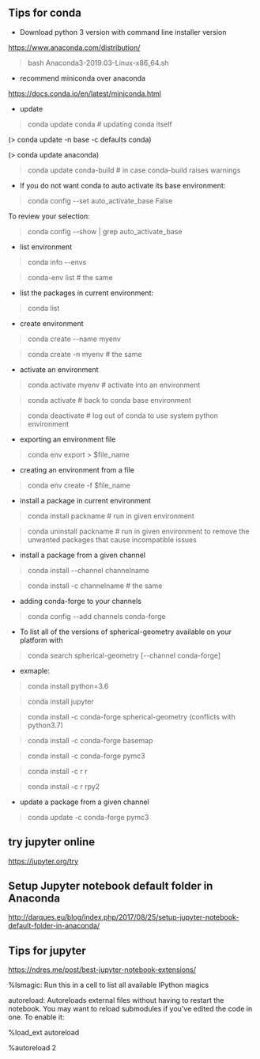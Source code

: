 Tips for conda
-----------------

- Download python 3 version with command line installer version

https://www.anaconda.com/distribution/

> bash Anaconda3-2019.03-Linux-x86_64.sh

- recommend miniconda over anaconda 

https://docs.conda.io/en/latest/miniconda.html

- update 

> conda update conda # updating conda itself

(> conda update -n base -c defaults conda)

(> conda update anaconda)

> conda update conda-build # in case conda-build raises warnings

- If you do not want conda to auto activate its base environment:

> conda config --set auto_activate_base False

To review your selection:

> conda config --show | grep auto_activate_base

- list environment

> conda info --envs

> conda-env list # the same

- list the packages in current environment:

> conda list

- create environment

> conda create --name myenv

> conda create -n myenv # the same

- activate an environment

> conda activate myenv # activate into an environment

> conda activate  # back to conda base environment

> conda deactivate # log out of conda to use system python environment

- exporting an environment file

> conda env export > $file_name

- creating an environment from a file

> conda env create -f $file_name

- install a package in current environment

> conda install packname # run in given environment

> conda uninstall packname # run in given environment to remove the unwanted packages that cause incompatible issues

- install a package from a given channel

> conda install --channel channelname <package>

> conda install -c channelname <package> # the same

- adding conda-forge to your channels

> conda config --add channels conda-forge

- To list all of the versions of spherical-geometry available on your platform with

> conda search spherical-geometry [--channel conda-forge]

- exmaple:

> conda install python=3.6

> conda install jupyter

> conda install -c conda-forge spherical-geometry (conflicts with python3.7)

> conda install -c conda-forge basemap 

> conda install -c conda-forge pymc3

> conda install -c r r 

> conda install -c r rpy2

- update a package from a given channel

> conda update -c conda-forge pymc3


try jupyter online
---------------------

https://jupyter.org/try

Setup Jupyter notebook default folder in Anaconda
---------------------------------------------------

http://darques.eu/blog/index.php/2017/08/25/setup-jupyter-notebook-default-folder-in-anaconda/


Tips for jupyter
-----------------

https://ndres.me/post/best-jupyter-notebook-extensions/

%lsmagic: Run this in a cell to list all available IPython magics

autoreload: Autoreloads external files without having to restart the notebook. You may want to reload submodules if you've edited the code in one.
To enable it:

%load_ext autoreload

%autoreload 2
